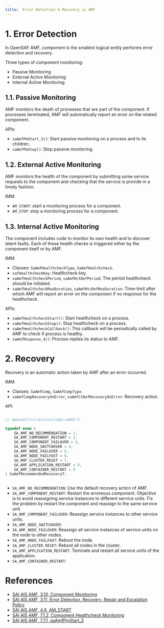 ```yaml
---
title:  Error Detection & Recovery in AMF
---
```


# 1. Error Detection
In OpenSAF AMF, component is the smallest logical entity performs error detection and recovery.

Three types of component monitoring:

- Passive Monitoring
- External Active Monitoring
- Internal Active Monitoring.


## 1.1. Passive Monitoring
AMF monitors the death of processes that are part of the component. If processes terminated, AMF will automatically report an error on the related component.

APIs:

- `saAmfPmStart_3()`: Start passive monitoring on a process and to its children.
- `saAmfPmStop()`: Stop passive monitoring.


## 1.2. External Active Monitoring
AMF monitors the health of the component by submitting some service requests to the component and checking that the service is provide in a timely fashion.

IMM:

- `AM_START`: start a monitoring process for a component.
- `AM_STOP`: stop a monitoring process for a component.

## 1.3. Internal Active Monitoring
The component includes code to monitor its own health and to discover latent faults. Each of these health checks is triggered either by the component itself or by AMF.

IMM:

- Classes: `SaAmfHealthcheckType`, `SaAmfHealthcheck`.
- `safHealthcheckKey`: Healthcheck key.
- `saAmfHealthcheckPeriod`, `saAmfHctDefPeriod`: The period healthcheck should be initiated.
- `saAmfHealthcheckMaxDuration`, `saAmfHtcDefMaxDuration`: Time-limit after which AMF will report an error on the component if no response for the healthcheck.

APIs:

- `saAmfHealthcheckStart()`: Start healthcheck on a process.
- `saAmfHealthcheckStop()`: Stop healthcheck on a process.
- `saAmfHealthcheckCallback()`: This callback will be periodically called by AMF to check if process is healthy.
- `saAmfResponse_4()`: Process replies its status to AMF.


# 2. Recovery
Recovery is an automatic action taken by AMF after an error occurred.

IMM:

- Classes: `SaAmfComp`, `SaAmfCompType`.
- `saAmfCompRecoveryOnError`, `saAmfCtDefRecoveryOnError`: Recovery action.

API:
```c
  
// opensaf/src/ais/include/saAmf.h

typedef enum {
    SA_AMF_NO_RECOMMENDATION = 1,
    SA_AMF_COMPONENT_RESTART = 2,
    SA_AMF_COMPONENT_FAILOVER = 3,
    SA_AMF_NODE_SWITCHOVER = 4,
    SA_AMF_NODE_FAILOVER = 5,
    SA_AMF_NODE_FAILFAST = 6,
    SA_AMF_CLUSTER_RESET = 7,
    SA_AMF_APPLICATION_RESTART = 8,
    SA_AMF_CONTAINER_RESTART = 9
} SaAmfRecommendedRecoveryT;
  
```

- `SA_AMF_NO_RECOMMENDATION`:     Use the default recovery action of AMF.
- `SA_AMF_COMPONENT_RESTART`:     Restart the erroreous component. Objective is to avoid reassigning service instances to different service units. Fix the problem by restart the component and reassign to the same service unit.
- `SA_AMF_COMPONENT_FAILOVER`:    Reassign service instances to other service units.
- `SA_AMF_NODE_SWITCHOVER`:       
- `SA_AMF_NODE_FAILOVER`:         Reassign all service instances of service units on the node to other nodes.
- `SA_AMF_NODE_FAILFAST`:         Reboot the node.
- `SA_AMF_CLUSTER_RESET`:         Reboot all nodes in the cluster.
- `SA_AMF_APPLICATION_RESTART`:   Teminate and restart all service units of the application.
- `SA_AMF_CONTAINER_RESTART`:     


# References
- [SAI AIS AMF, 3.10, Component Monitoring](https://opensaf.sourceforge.io/SAI-AIS-AMF-B.04.01.AL.pdf)
- [SAI AIS AMF, 3.11, Error Detection, Recovery, Repair and Escalation Policy](https://opensaf.sourceforge.io/SAI-AIS-AMF-B.04.01.AL.pdf)
- [SAI AIS AMF, 4.9, AM_START](https://opensaf.sourceforge.io/SAI-AIS-AMF-B.04.01.AL.pdf)
- [SAI AIS AMF, 7.1.2, Component Healthcheck Monitoring](https://opensaf.sourceforge.io/SAI-AIS-AMF-B.04.01.AL.pdf)
- [SAI AIS AMF, 7.7.1, saAmfPmStart_3](https://opensaf.sourceforge.io/SAI-AIS-AMF-B.04.01.AL.pdf)